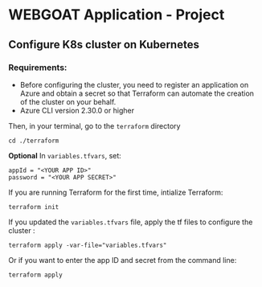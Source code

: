 # WEBGOAT Application - Project

## Configure K8s cluster on Kubernetes

### Requirements:

- Before configuring the cluster, you need to register an application on Azure and obtain a secret so that Terraform can automate the creation of the cluster on your behalf.
- Azure CLI version 2.30.0 or higher

Then, in your terminal, go to the `terraform` directory

```
cd ./terraform
```

**Optional** In `variables.tfvars`, set:

```
appId = "<YOUR APP ID>"
password = "<YOUR APP SECRET>"
```

If you are running Terraform for the first time, intialize Terraform:

```
terraform init
```

If you updated the `variables.tfvars` file, apply the tf files to configure the cluster :

```
terraform apply -var-file="variables.tfvars"
```

Or if you want to enter the app ID and secret from the command line:

```
terraform apply
```

